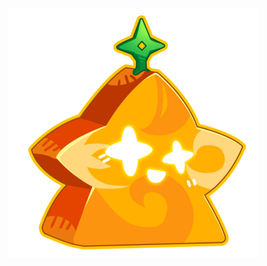 ![image alt](https://github.com/meditz1/meditz1.github.io/blob/6abd1060857741d751787780dc685d70030d53f1/LightFruit.webp)

